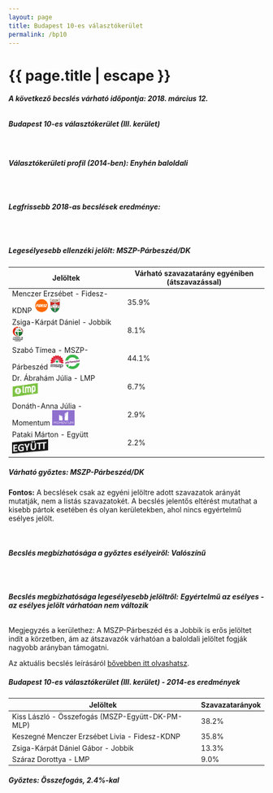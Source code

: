 ```yaml
---
layout: page
title: Budapest 10-es választókerület
permalink: /bp10
---
```


<h1 class="page-title">{{ page.title | escape }}</h1>

<div class="section">
    <div class="row">
          <div class="col s12"><h6><span><strong>A következő becslés várható időpontja: 2018. március 12.</strong></span></h6>
		  <h5>Budapest 10-es választókerület (III. kerület)</h5>
<br/><h6><strong>Választókerületi profil (2014-ben): <span id="profil">Enyhén baloldali</span></strong></h6>
<br/>
<h6><strong>Legfrissebb 2018-as becslések eredménye:</strong></h6><br/>
			<h5><strong>Legesélyesebb ellenzéki jelölt: <span id="masodik">MSZP-Párbeszéd/DK </span><span id="esely2"></span><span></span></strong></h5>
<table class="striped">
              <thead>
                <tr>
                    <th>Jelöltek</th>
                    <th>Várható szavazatarány egyéniben (átszavazással)</th>
                </tr>
              </thead>
              <tbody>
             <tr>
                  <td>Menczer Erzsébet - Fidesz-KDNP <img src="images/fideszkdnp_logo.png" style="width:55px;height:30px;"></td>
				  <td id="id_fidesz">35.9%</td>
			</tr>
			<tr><td>Zsiga-Kárpát Dániel - Jobbik <img src="images/jobbik_logo.png" style="width:23px;height:30px;"></td><td id="id_jobbik">8.1%</td></tr>
<tr>
                  <td>Szabó Tímea - MSZP-Párbeszéd <img src="images/mszpparbeszed_logo.png" style="width:60px;height:30px;"></td>
				  <td id="id_baloldal">44.1%</td>
			</tr>
			<tr>
                  <td>Dr. Ábrahám Júlia - LMP <img src="images/lmp_logo.png" style="width:52px;height:30px;"></td>
				  <td id="lmp">6.7%</td>
			</tr>
			<tr>
				  <td>Donáth-Anna Júlia - Momentum <img src="images/momentum_logo.png" style="width:44px;height:30px;"></td>
				  <td id="id_momentum">2.9%</td>
			</tr>
<tr>
<td>Pataki Márton -  Együtt <img src="images/egyutt_logo2.png" style="width:71px;height:30px;"></td>
<td id="id_egyutt">2.2%</td>
</tr>                
              </tbody>
            </table><h5>Várható győztes: <span id="gyoztes">MSZP-Párbeszéd/DK </span><span id="esely"></span><span></span></h5>
			
			
<p><strong>Fontos:</strong> A becslések csak az egyéni jelöltre adott szavazatok arányát mutatják, nem a listás szavazatokét. A becslés jelentős eltérést mutathat a kisebb pártok esetében és olyan kerületekben, ahol nincs egyértelmű esélyes jelölt.</p>
<br/>
			<h6><strong>Becslés megbízhatósága a győztes esélyeiről: Valószínű</strong> </h6>
<br/><h6><strong>Becslés megbízhatósága legesélyesebb jelöltről:</strong> <strong><span id="biztos_jelolt">Egyértelmű az esélyes - az esélyes jelölt várhatóan nem változik</span></strong></h6>
<p>Megjegyzés a kerülethez: A MSZP-Párbeszéd és a Jobbik is erős jelöltet indít a körzetben, ám az átszavazók várhatóan a baloldali jelöltet fogják nagyobb arányban támogatni.</p>
<p>Az aktuális becslés leírásáról <a href="../metodologia#0305">bővebben itt olvashatsz</a>.</p>
          </div>
    </div>
</div>

<div class="section">
    <div class="row">
          <div class="col s12">
		  <h5>Budapest 10-es választókerület (III. kerület) - 2014-es eredmények</h5>
            <table class="striped">
              <thead>
                <tr>
                    <th>Jelöltek</th>
                    <th>Szavazatarányok</th>
                </tr>
              </thead>
              <tbody>
             <tr>
                  <td>Kiss László - Összefogás (MSZP-Együtt-DK-PM-MLP)</td>
				  <td>38.2%</td>
			</tr>
			<tr>
                  <td>Keszegné Menczer Erzsébet Livia - Fidesz-KDNP</td>
				  <td>35.8%</td>
			</tr>
			<tr>
                  <td>Zsiga-Kárpát Dániel Gábor - Jobbik</td>
				  <td>13.3%</td>
			</tr>
			<tr>
				  <td>Száraz Dorottya - LMP</td>
				  <td>9.0%</td>
			</tr>                
              </tbody>
            </table>
			<h5>Győztes: Összefogás, 2.4%-kal</h5>
          </div>
    </div>
</div>
